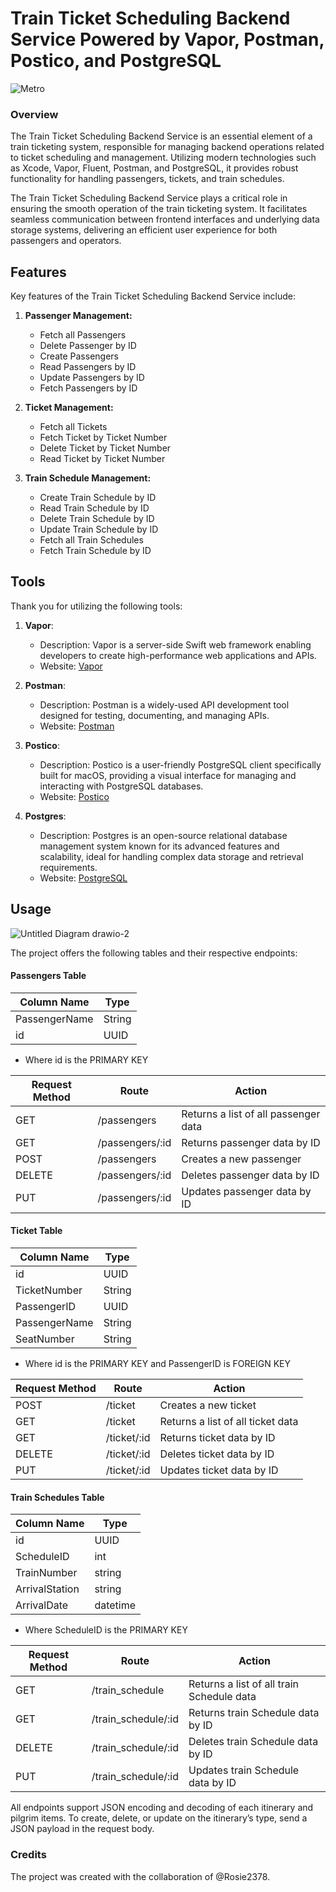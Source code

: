 # Train Ticket Scheduling Backend Service Powered by Vapor, Postman, Postico, and PostgreSQL

![Metro](https://github.com/AlJawharhALOtaibi/SaudiTrain/assets/121889997/eeda35d0-b7a9-48be-abc4-e23d080a0830)

### Overview

The Train Ticket Scheduling Backend Service is an essential element of a train ticketing system, responsible for managing backend operations related to ticket scheduling and management. Utilizing modern technologies such as Xcode, Vapor, Fluent, Postman, and PostgreSQL, it provides robust functionality for handling passengers, tickets, and train schedules.

The Train Ticket Scheduling Backend Service plays a critical role in ensuring the smooth operation of the train ticketing system. It facilitates seamless communication between frontend interfaces and underlying data storage systems, delivering an efficient user experience for both passengers and operators.

## Features

Key features of the Train Ticket Scheduling Backend Service include:

1. **Passenger Management:**
   - Fetch all Passengers
   - Delete Passenger by ID
   - Create Passengers 
   - Read Passengers by ID
   - Update Passengers by ID
   - Fetch Passengers by ID

2. **Ticket Management:**
   - Fetch all Tickets
   - Fetch Ticket by Ticket Number
   - Delete Ticket by Ticket Number
   - Read Ticket by Ticket Number

3. **Train Schedule Management:**
   - Create Train Schedule by ID
   - Read Train Schedule by ID
   - Delete Train Schedule by ID
   - Update Train Schedule by ID
   - Fetch all Train Schedules
   - Fetch Train Schedule by ID

## Tools

Thank you for utilizing the following tools:

1. **Vapor**:
   - Description: Vapor is a server-side Swift web framework enabling developers to create high-performance web applications and APIs.
   - Website: [Vapor](https://vapor.codes/)

2. **Postman**:
   - Description: Postman is a widely-used API development tool designed for testing, documenting, and managing APIs.
   - Website: [Postman](https://www.postman.com/)

3. **Postico**:
   - Description: Postico is a user-friendly PostgreSQL client specifically built for macOS, providing a visual interface for managing and interacting with PostgreSQL databases.
   - Website: [Postico](https://eggerapps.at/postico/)

4. **Postgres**:
   - Description: Postgres is an open-source relational database management system known for its advanced features and scalability, ideal for handling complex data storage and retrieval requirements.
   - Website: [PostgreSQL](https://www.postgresql.org/)

## Usage

![Untitled Diagram drawio-2](https://github.com/AlJawharhALOtaibi/SaudiTrain/assets/87391133/2e653ad4-bd1d-46c9-bf4c-c17b06218f8c)

The project offers the following tables and their respective endpoints:

#### Passengers Table

| Column Name   | Type    | 
| ------------- | ------- |
| PassengerName | String  |
| id            | UUID    |

- Where id is the PRIMARY KEY
  
| Request Method	 | Route | Action |
|----------|----------|----------|
| GET | /passengers| Returns a list of all passenger data |
| GET | /passengers/:id | Returns passenger data by ID |
| POST | /passengers| Creates a new passenger |
| DELETE | /passengers/:id| Deletes passenger data by ID |
| PUT | /passengers/:id| Updates passenger data by ID |

#### Ticket Table

| Column Name   | Type    | 
| ------------- | ------- |
| id            | UUID    |
| TicketNumber  | String  |
| PassengerID   | UUID    |
| PassengerName | String  |
| SeatNumber    | String  |

- Where id is the PRIMARY KEY and PassengerID is FOREIGN KEY
  
| Request Method	 | Route | Action |
|----------|----------|----------|
| POST | /ticket| Creates a new ticket |
| GET | /ticket| Returns a list of all ticket data |
| GET | /ticket/:id | Returns ticket data by ID |
| DELETE | /ticket/:id| Deletes ticket data by ID |
| PUT | /ticket/:id| Updates ticket data by ID |

#### Train Schedules Table

| Column Name   | Type    | 
| ------------- | ------- |
| id            | UUID    |
| ScheduleID    | int     |
| TrainNumber   | string  |
| ArrivalStation| string  |
| ArrivalDate   | datetime|

- Where ScheduleID is the PRIMARY KEY
  
| Request Method	 | Route | Action |
|----------|----------|----------|
| GET | /train_schedule| Returns a list of all train Schedule data |
| GET | /train_schedule/:id | Returns train Schedule data by ID |
| DELETE | /train_schedule/:id| Deletes train Schedule data by ID |
| PUT | /train_schedule/:id| Updates train Schedule data by ID |

All endpoints support JSON encoding and decoding of each itinerary and pilgrim items. To create, delete, or update on the itinerary’s type, send a JSON payload in the request body.

### Credits

The project was created with the collaboration of @Rosie2378.

